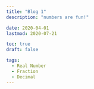 ```yaml
---
title: "Blog 1"
description: "numbers are fun!"

date: 2020-04-01
lastmod: 2020-07-21

toc: true
draft: false

tags:
  - Real Number
  - Fraction
  - Decimal
---
```

